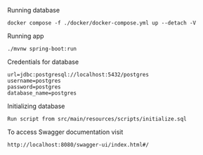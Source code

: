 Running database

```docker compose -f ./docker/docker-compose.yml up --detach -V```

Running app

```./mvnw spring-boot:run```

Credentials for database

```
url=jdbc:postgresql://localhost:5432/postgres
username=postgres
password=postgres
database_name=postgres
```

Initializing database

```Run script from src/main/resources/scripts/initialize.sql```

To access Swagger documentation visit

```http://localhost:8080/swagger-ui/index.html#/```